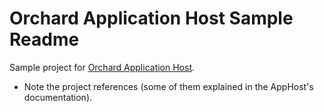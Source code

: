 # Orchard Application Host Sample Readme



Sample project for [Orchard Application Host](https://orchardapphost.codeplex.com/).

- Note the project references (some of them explained in the AppHost's documentation).